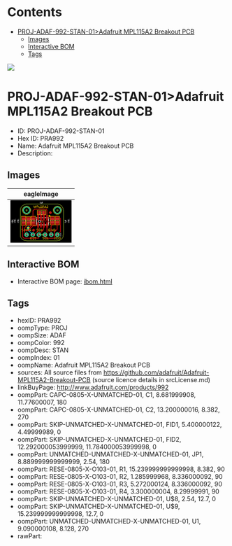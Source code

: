 



Contents
========

* [PROJ-ADAF-992-STAN-01>Adafruit MPL115A2 Breakout PCB](#proj-adaf-992-stan-01adafruit-mpl115a2-breakout-pcb)
	* [Images](#images)
	* [Interactive BOM](#interactive-bom)
	* [Tags](#tags)
  
![][im]
# PROJ-ADAF-992-STAN-01>Adafruit MPL115A2 Breakout PCB

- ID: PROJ-ADAF-992-STAN-01
- Hex ID: PRA992
- Name: Adafruit MPL115A2 Breakout PCB
- Description: 

## Images
  
  

|eagleImage|
| :---: |
|[![eagleImage](eagleImage_140.png)](eagleImage_600.png)|

## Interactive BOM

- Interactive BOM page: [ibom.html](kicad/bom/ibom.html)

## Tags

- hexID: PRA992
- oompType: PROJ
- oompSize: ADAF
- oompColor: 992
- oompDesc: STAN
- oompIndex: 01
- oompName: Adafruit MPL115A2 Breakout PCB
- sources: All source files from https://github.com/adafruit/Adafruit-MPL115A2-Breakout-PCB (source licence details in srcLicense.md)
- linkBuyPage: http://www.adafruit.com/products/992
- oompPart: CAPC-0805-X-UNMATCHED-01, C1, 8.681999908, 11.77600007, 180
- oompPart: CAPC-0805-X-UNMATCHED-01, C2, 13.200000016, 8.382, 270
- oompPart: SKIP-UNMATCHED-X-UNMATCHED-01, FID1, 5.400000122, 4.49999989, 0
- oompPart: SKIP-UNMATCHED-X-UNMATCHED-01, FID2, 12.292000053999999, 11.784000053999998, 0
- oompPart: UNMATCHED-UNMATCHED-X-UNMATCHED-01, JP1, 8.889999999999999, 2.54, 180
- oompPart: RESE-0805-X-O103-01, R1, 15.239999999999998, 8.382, 90
- oompPart: RESE-0805-X-O103-01, R2, 1.285999968, 8.336000092, 90
- oompPart: RESE-0805-X-O103-01, R3, 5.272000124, 8.336000092, 90
- oompPart: RESE-0805-X-O103-01, R4, 3.300000004, 8.29999991, 90
- oompPart: SKIP-UNMATCHED-X-UNMATCHED-01, U$8, 2.54, 12.7, 0
- oompPart: SKIP-UNMATCHED-X-UNMATCHED-01, U$9, 15.239999999999998, 12.7, 0
- oompPart: UNMATCHED-UNMATCHED-X-UNMATCHED-01, U1, 9.090000108, 8.128, 270
- rawPart: 



[im]: eagleImage_450.png
